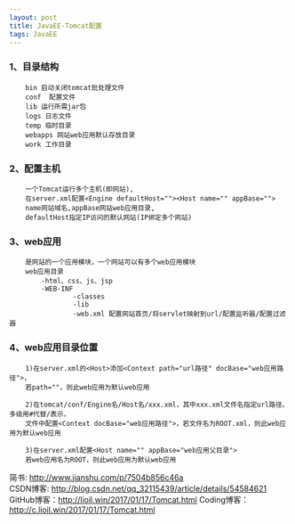 ```yaml
---
layout: post
title: JavaEE-Tomcat配置
tags: JavaEE
---
```


### 1、目录结构
		bin 启动关闭tomcat批处理文件
		conf  配置文件
		lib 运行所需jar包
		logs 日志文件
		temp 临时目录
		webapps 网站web应用默认存放目录
		work 工作目录
		
### 2、配置主机
		一个Tomcat运行多个主机(即网站),
		在server.xml配置<Engine defaultHost=""><Host name="" appBase="">
		name网站域名,appBase网站web应用目录,
		defaultHost指定IP访问的默认网站(IP绑定多个网站)
		
### 3、web应用
		是网站的一个应用模块，一个网站可以有多个web应用模块
		web应用目录
			-html、css、js、jsp
			-WEB-INF
					-classes
					-lib
					-web.xml 配置网站首页/将servlet映射到url/配置监听器/配置过滤器
					
### 4、web应用目录位置
		1)在server.xml的<Host>添加<Context path="url路径" docBase="web应用路径">，
		若path=""，则此web应用为默认web应用
		
		2)在tomcat/conf/Engine名/Host名/xxx.xml，其中xxx.xml文件名指定url路径，多级用#代替/表示，
		文件中配置<Context docBase="web应用路径">，若文件名为ROOT.xml，则此web应用为默认web应用
		
		3)在server.xml配置<Host name="" appBase="web应用父目录">
		若web应用名为ROOT，则此web应用为默认web应用

简书: http://www.jianshu.com/p/7504b856c46a   
CSDN博客: http://blog.csdn.net/qq_32115439/article/details/54584621
GitHub博客：http://lioil.win/2017/01/17/Tomcat.html 
Coding博客：http://c.lioil.win/2017/01/17/Tomcat.html   
